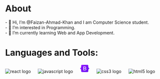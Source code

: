 <h1>About</h1>
- 👋 Hi, I’m @Faizan-Ahmad-Khan and I am Computer Science student.<br>
- 👀 I’m interested in Programming.<br>
- 🌱 I’m currently learning  Web and App Development.<br>

<h1>Languages and Tools:</h1>
<div align="left">
   <img src="https://cdn.jsdelivr.net/gh/devicons/devicon/icons/react/react-original.svg" height="30" alt="react logo"  />
  <img width="15" />
  <img src="https://cdn.jsdelivr.net/gh/devicons/devicon/icons/javascript/javascript-original.svg" height="30" alt="javascript logo"  />
  <img width="15" />
  <img src="https://github.com/devicons/devicon/blob/v2.16.0/icons/bootstrap/bootstrap-original.svg" height="30" alt="bootstrap logo"  />
    <img width="15" />
  <img src="https://cdn.jsdelivr.net/gh/devicons/devicon/icons/css3/css3-original.svg" height="30" alt="css3 logo"  />
  <img width="15" />
   <img src="https://cdn.jsdelivr.net/gh/devicons/devicon/icons/html5/html5-original.svg" height="30" alt="html5 logo"  />
  <img width="15" />
</div>

